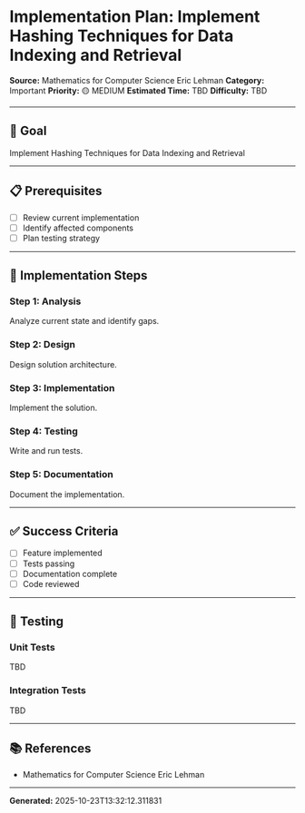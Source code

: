 # Implementation Plan: Implement Hashing Techniques for Data Indexing and Retrieval

**Source:** Mathematics for Computer Science Eric Lehman
**Category:** Important
**Priority:** 🟡 MEDIUM
**Estimated Time:** TBD
**Difficulty:** TBD

---

## 🎯 Goal

Implement Hashing Techniques for Data Indexing and Retrieval

---

## 📋 Prerequisites

- [ ] Review current implementation
- [ ] Identify affected components
- [ ] Plan testing strategy

---

## 🔧 Implementation Steps

### Step 1: Analysis

Analyze current state and identify gaps.

### Step 2: Design

Design solution architecture.

### Step 3: Implementation

Implement the solution.

### Step 4: Testing

Write and run tests.

### Step 5: Documentation

Document the implementation.

---

## ✅ Success Criteria

- [ ] Feature implemented
- [ ] Tests passing
- [ ] Documentation complete
- [ ] Code reviewed

---

## 🧪 Testing

### Unit Tests

TBD

### Integration Tests

TBD

---

## 📚 References

- Mathematics for Computer Science Eric Lehman

---

**Generated:** 2025-10-23T13:32:12.311831
